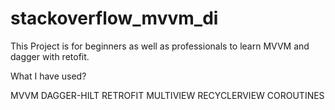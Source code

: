 # stackoverflow_mvvm_di

This Project is for beginners as well as professionals to learn MVVM and dagger with retofit.

What I have used?

MVVM
DAGGER-HILT
RETROFIT
MULTIVIEW RECYCLERVIEW
COROUTINES

